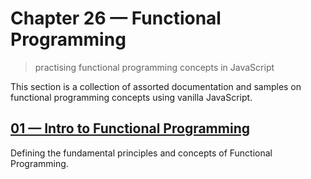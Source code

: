 # Chapter 26 &mdash; Functional Programming
> practising functional programming concepts in JavaScript

This section is a collection of assorted documentation and samples on functional programming concepts using vanilla JavaScript.

## [01 &mdash; Intro to Functional Programming](./01-intro-to-fp/)
Defining the fundamental principles and concepts of Functional Programming.


